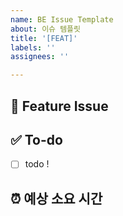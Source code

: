 ```yaml
---
name: BE Issue Template
about: 이슈 템플릿
title: '[FEAT]'
labels: ''
assignees: ''

---
```

## 📌  Feature Issue
<!-- 작업에 대해 설명해주세요. -->

## ✅  To-do
<!-- 해야 할 일들을 적어주세요. -->
- [ ] todo !

## ⏰ 예상 소요 시간
<!-- 해당 작업의 예상 개발시간을 적어주세요. -->